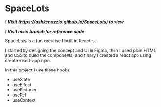 # SpaceLots
***! Visit (https://ashkenazzio.github.io/SpaceLots) to view***

***! Visit main branch for reference code***

SpaceLots is a fun exercise I built in React.js.

I started by designing the concept and UI in Figma,
then I used plain HTML and CSS to build the components,
and finally I created a react app using create-react-app npm.

In this project I use these hooks:
- useState
- useEffect
- useReducer
- useRef
- useContext
